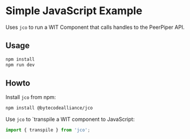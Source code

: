 # Simple JavaScript Example

Uses `jco` to run a WIT Component that calls handles to the PeerPiper API.

## Usage

```bash
npm install
npm run dev
```

## Howto

Install `jco` from npm:

```bash
npm install @bytecodealliance/jco
```

Use `jco` to `transpile a WIT component to JavaScript:

```js
import { transpile } from 'jco';
```


